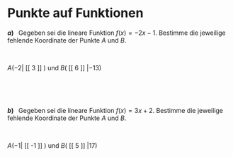 <!--
version:  0.0.1

language: de

@style
input {
    text-align: center;
}

.flex-container {
    display: flex;
    flex-wrap: wrap;
    align-items: stretch;
    gap: 20px;
}

.flex-child {
    flex: 1;
    min-width: 350px;
    margin-right: 20px;
}

@media (max-width: 400px) {
    .flex-child {
        flex: 100%;
        margin-right: 0;
    }
}
@end

formula: \carry   \textcolor{red}{\scriptsize #1}
formula: \digit   \rlap{\carry{#1}}\phantom{#2}#2
formula: \permil  \text{‰}

import: https://raw.githubusercontent.com/LiaTemplates/Tikz-Jax/main/README.md

script: https://cdn.jsdelivr.net/gh/LiaTemplates/Tikz-Jax@main/dist/index.js


tags: lineare Funktionen, Negative Zahlen, leicht, niedrig, Angeben

comment: Welche Koordinate gehört zu diesem Punkt auf der Funktion?

author: Martin Lommatzsch

-->




# Punkte auf Funktionen



<section class="flex-container">

<div class="flex-child">

__$a)\;\;$__ Gegeben sei die lineare Funktion $f(x) = -2x-1$. Bestimme die jeweilige fehlende Koordinate der Punkte $A$ und $B$. 

<br>

$A(-2|$ [[  3  ]] $)$ und $B($ [[  6  ]] $|-13)$

<br>
<br>
<br>

</div>


<div class="flex-child">

__$b)\;\;$__ Gegeben sei die lineare Funktion $f(x) = 3x+2$. Bestimme die jeweilige fehlende Koordinate der Punkte $A$ und $B$. 

<br>

$A(-1|$ [[  -1  ]] $)$ und $B($ [[  5  ]] $|17)$

<br>
<br>
<br>

</div>

</section>

